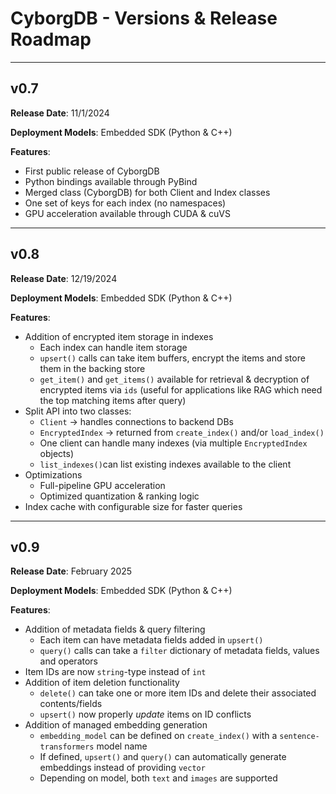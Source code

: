 # CyborgDB - Versions & Release Roadmap

---

## v0.7

**Release Date**: 11/1/2024

**Deployment Models**: Embedded SDK (Python & C++)

**Features**:

- First public release of CyborgDB
- Python bindings available through PyBind
- Merged class (CyborgDB) for both Client and Index classes
- One set of keys for each index (no namespaces)
- GPU acceleration available through CUDA & cuVS

---

## v0.8

**Release Date**: 12/19/2024

**Deployment Models**: Embedded SDK (Python & C++)

**Features**:

- Addition of encrypted item storage in indexes
  - Each index can handle item storage
  - `upsert()` calls can take item buffers, encrypt the items and store them in the backing store
  - `get_item()` and `get_items()` available for retrieval & decryption of encrypted items via `ids` (useful for applications like RAG which need the top matching items after query)
- Split API into two classes:
  - `Client` -> handles connections to backend DBs
  - `EncryptedIndex` -> returned from `create_index()` and/or `load_index()`
  - One client can handle many indexes (via multiple `EncryptedIndex` objects)
  - `list_indexes()`can list existing indexes available to the client
- Optimizations
  - Full-pipeline GPU acceleration
  - Optimized quantization & ranking logic
- Index cache with configurable size for faster queries

---

## v0.9

**Release Date**: February 2025

**Deployment Models**: Embedded SDK (Python & C++)

**Features**:

- Addition of metadata fields & query filtering
  - Each item can have metadata fields added in `upsert()`
  - `query()` calls can take a `filter` dictionary of metadata fields, values and operators
- Item IDs are now `string`-type instead of `int`
- Addition of item deletion functionality
  - `delete()` can take one or more item IDs and delete their associated contents/fields
  - `upsert()` now properly *update* items on ID conflicts
- Addition of managed embedding generation
  - `embedding_model` can be defined on `create_index()` with a `sentence-transformers` model name
  - If defined, `upsert()` and `query()` can automatically generate embeddings instead of providing `vector`
  - Depending on model, both `text` and `images` are supported